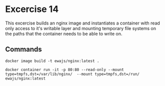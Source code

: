 # Excercise 14

This excercise builds an nginx image and instantiates a container with read only access to it's writable layer and mounting temporary file systems on the paths that the container needs to be able to write on.

## Commands

```
docker image build -t ewajs/nginx:latest .

docker container run -it -p 80:80 --read-only --mount type=tmpfs,dst=/var/lib/nginx/  --mount type=tmpfs,dst=/run/ ewajs/nginx:latest
```
